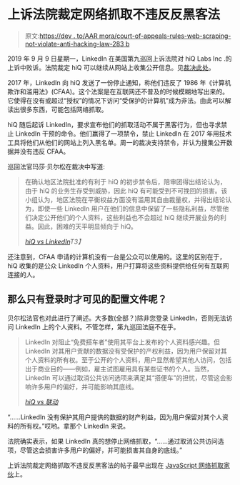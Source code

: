 # 上诉法院裁定网络抓取不违反反黑客法

> 原文:[https://dev . to/AAR mora/court-of-appeals-rules-web-scraping-not-violate-anti-hacking-law-283 b](https://dev.to/aarmora/court-of-appeals-rules-web-scraping-doesn-t-violate-anti-hacking-law-283b)

2019 年 9 月 9 日星期一，LinkedIn 在美国第九巡回上诉法院对 hiQ Labs Inc .的上诉中败诉。法院裁定 hiQ 可以继续从网站上收集公开信息。见[裁决此处](http://cdn.ca9.uscourts.gov/datastore/opinions/2019/09/09/17-16783.pdf)。

2017 年，LinkedIn 向 hiQ 发送了一份停止通知，称他们违反了 1986 年《计算机欺诈和滥用法》(CFAA)。这个法案是在互联网还不普及的时候模糊地写出来的。它使得在没有或超过“授权”的情况下访问“受保护的计算机”成为非法。由此可以解读出很多东西，可能包括网络抓取。

hiQ 随后起诉 LinkedIn，要求宣布他们的抓取活动不属于黑客行为，但也寻求禁止 LinkedIn 干预的命令。他们赢得了一项禁令，禁止 LinkedIn 在 2017 年用技术工具将他们从他们的网站上列入黑名单。周一的裁决支持禁令，并认为搜集公开数据并没有违反 CFAA。

巡回法官玛莎·贝尔松在裁决中写道:

> 在确认地区法院批准的有利于 hiQ 的初步禁令后，陪审团得出结论认为，由于 hiQ 的业务生存受到威胁，因此 hiQ 有可能受到不可挽回的损害。该小组认为，地区法院在平衡权益方面没有滥用其自由裁量权，并得出结论认为，即使一些 LinkedIn 用户在他们的信息中保留了一些隐私利益，尽管他们决定公开他们的个人资料，这些利益也不会超过 hiQ 继续开展业务的利益。因此，困难的天平明显倾向于 hiQ。
> 
> <cite>[hiQ vs LinkedIn](http://cdn.ca9.uscourts.gov/datastore/opinions/2019/09/09/17-16783.pdf)T3】</cite>

还注意到，CFAA 申请的计算机没有一台是公众可以使用的。这里的区别在于，hiQ 收集的是公众 LinkedIn 个人资料，用户打算将这些资料提供给任何有互联网连接的人。

## [](#what-about-profiles-only-visible-when-logged-in)那么只有登录时才可见的配置文件呢？

贝尔松法官也对此进行了阐述。大多数(全部？)除非您登录 LinkedIn，否则无法访问 LinkedIn 上的个人资料。不管怎样，第九巡回法庭不在乎。

> LinkedIn 对阻止“免费搭车者”使用其平台上发布的个人资料感兴趣。但 LinkedIn 对其用户贡献的数据没有受保护的产权利益，因为用户保留对其个人资料的所有权。至于公开的个人资料，用户显然希望其他人访问，包括出于商业目的——例如，雇主试图雇用具有某些证书的个人。当然，LinkedIn 可以通过取消公共访问选项来满足其“搭便车”的担忧，尽管这会影响许多用户的偏好，并可能影响其底线。
> 
> <cite>[hiQ vs 联动](http://cdn.ca9.uscourts.gov/datastore/opinions/2019/09/09/17-16783.pdf)</cite>

“……LinkedIn 没有保护其用户提供的数据的财产利益，因为用户保留对其个人资料的所有权。”哎哟。拿那个 LinkedIn 来说。

法院确实表示，如果 LinkedIn 真的想停止网络抓取，“……通过取消公共访问选项，尽管这会损害许多用户的偏好，并可能损害其自身的底线。”

上诉法院裁定网络抓取不违反反黑客法的帖子最早出现在 [JavaScript 网络抓取家伙](https://javascriptwebscrapingguy.com)上。